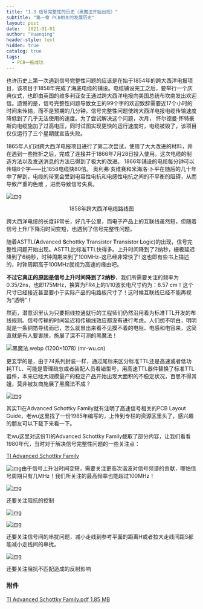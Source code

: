 ```yaml
---
title: "1.3 信号完整性的历史（黑魔法开始出现）"
subtitle: "第一章 PCB相关的发展历史"
layout: post
date:   2021-01-01
author: "Huanqing"
header-style: text
hidden: true
catalog: true
tags:
  - PCB一板成功
---
```


也许历史上第一次遇到信号完整性问题的应该是在始于1854年的跨大西洋电报项目，该项目于1858年完成了海底电缆的铺设。电缆铺设完工之后，要举行一个庆典仪式，也即由英国的维多利亚女王通过跨大西洋电报向美国总统布坎南发出欢迎信。遗憾的是，信号完整性问题导致女王的99个字的欢迎致辞需要近17个小时的时间来传输，而不是预期的几分钟。信号完整性问题使跨大西洋电报电缆传输速度降低到了几乎无法使用的速度。为了尝试解决这个问题，次月， 怀尔德曼·怀特豪斯向电缆施加了过高电压，同时试图实现更快的运行速度时，电缆被毁了，该项目仅仅运行了三个星期就宣告失败。

<link href="https://cdn.bootcss.com/dplayer/1.25.0/DPlayer.min.css" rel="stylesheet">
<div id="dplayer"></div>
<script src="https://cdn.bootcss.com/dplayer/1.25.0/DPlayer.min.js"></script>
<script src="https://cdn.bootcss.com/blueimp-md5/2.12.0/js/md5.min.js"></script>
<script>
var url1="https://files.catbox.moe/c9awxa.mp4";    //这里填写视频地址
var pic1="https://files.catbox.moe/tmg0nm.jpg";   //这里填写预览图片地址
var logopng="https://gitee.com/hawkingwu/PicGo/raw/master/linearroglogo_l.png";  //logo
var id=md5(url1);
const dp = new DPlayer({
    container: document.getElementById('dplayer'),
    autoplay: false,
    theme: '#FADFA3',
    loop: true,
    lang: 'zh-cn',
    screenshot: true,
    hotkey: true,
    preload: 'auto',
    logo: logopng,
    volume: 0.7,
    mutex: true,
    video: {
        url: url1,
        pic: pic1,
        thumbnails: pic1,
        type: 'auto',
    },
    contextmenu: [
        {
            text: 'custom1',
            link: 'https://huanqingwu.github.io/',
        },
        {
            text: 'custom2',
            click: (player) => {
                console.log(player);
            },
        },
    ],

});
</script>

1865年人们对跨大西洋电报项目进行了第二次尝试，使用了大大改进的材料，并在遇到一些挫折之后，完成了连接并于1866年7月28日投入使用。这次电缆的制造方法以及发送消息的方法已得到了极大的改进。 1866年铺设的电缆每分钟可以传输8个字——比1858电缆快80倍。 奥利弗·亥维赛和米海洛·卜平在随后的几十年中了解到，电缆的带宽会受到电容性电抗和电感性电抗之间的不平衡的阻碍，从而导致严重的色散 ，进而导致信号失真。

[![img](https://cdnimg.mr-wu.cn/wp-content/uploads/2021/01/1858年跨大西洋电缆路线图.jpg)](https://cdnimg.mr-wu.cn/wp-content/uploads/2021/01/1858年跨大西洋电缆路线图.jpg)

<center> 1858年跨大西洋电缆路线图 </center>

跨大西洋电缆的长度非常长，好几千公里，而电子产品上的互联线虽然短，但随着信号上升/下降沿时间变短，也遇到了信号完整性问题。

随着ASTTL(**A**dvanced **S**chottky **T**ransistor **T**ransistor **L**ogic)的出现，信号完整性问题开始出现。ASTTL比标准TTL快得多。上升时间降到了2纳秒，栅极延迟降到了6纳秒，时钟周期来到了100MHz–这已经非常快了! 这也即有些书上描述的，时钟周期高于100MHz就视为高速的缘由吧。

**不过它真正的原因是信号上升时间降到了2纳秒**，我们所需要关注的频率为0.35/2ns，也即175MHz，换算为FR4上的1/10波长电尺寸约为：8.57 cm！这个尺寸已经接近甚至要小于实际产品的电路板尺寸了！这时候互联线已经不能再视为“透明”！

然而，潜意识里认为只要把线拉通就行的工程师们仍然沿用着为标准TTL开发的布线规则。信号传输的时间延迟和传输线效应都没有进行考虑。人们想不明白，明明就是一条铜箔导线而已，怎么就冒出来看不见摸不着的电阻、电感和电容来，这简直就是有人要害朕，施展了深不可测的黑魔法！

![[黑魔法.webp (1200×1078) (mr-wu.cn)](https://cdnimg.mr-wu.cn/wp-content/uploads/2021/01/黑魔法.webp)](https://cdnimg.mr-wu.cn/wp-content/uploads/2021/01/%E9%BB%91%E9%AD%94%E6%B3%95.jpg)

更玄学的是，由于74系列封装一样，通过尾标来区分标准TTL还是高速或者低功耗TTL、可能是管理疏忽或者装配人员看错型号，用高速TTL器件替换了标准TTL器件，本来已经大规模量产的稳定产品开始出现大面积的不稳定状况，百思不得其姐，莫非被友商施展了黑魔法不成？

[![img](https://cdnimg.mr-wu.cn/wp-content/uploads/2021/01/74-TTL-系列.jpg)](https://cdnimg.mr-wu.cn/wp-content/uploads/2021/01/74-TTL-系列.jpg)

其实TI在Advanced Schottky Family就有注明了高速信号相关的PCB Layout Guide，老wu这里找了一份1985年编写的，上传到专栏的资源区里头了，感兴趣的朋友可以下载下来看一下。

老wu这里对这份TI的Advanced Schottky Family截取了部分内容，让我们看看1980年代，当时对于解决信号完整性问题的一些关注点：

[TI Advanced Schottky Family](https://www.mr-wu.cn/wp-content/uploads/2021/01/TI-Advanced-Schottky-Family.pdf)

[![img](https://cdnimg.mr-wu.cn/wp-content/uploads/2021/01/信号完整性的历史（黑魔法开始出现）-1.jpg)](https://cdnimg.mr-wu.cn/wp-content/uploads/2021/01/信号完整性的历史（黑魔法开始出现）-1.jpg)由于信号上升沿时间变短，需要关注更高次谐波对信号频谱的贡献，哪怕信号周期只有几MHz！我们所关注的最高频率也能超过100MHz！

[![img](https://cdnimg.mr-wu.cn/wp-content/uploads/2021/01/截屏2021-01-14-下午11.31.47.png)](https://cdnimg.mr-wu.cn/wp-content/uploads/2021/01/截屏2021-01-14-下午11.31.47.png)

还要关注阻抗的控制

[![img](https://cdnimg.mr-wu.cn/wp-content/uploads/2021/01/信号完整性的历史（黑魔法开始出现）-串扰问题.png)](https://cdnimg.mr-wu.cn/wp-content/uploads/2021/01/信号完整性的历史（黑魔法开始出现）-串扰问题.png)

[![img](https://cdnimg.mr-wu.cn/wp-content/uploads/2021/01/信号完整性的历史（黑魔法开始出现）-串扰问题2.png)](https://cdnimg.mr-wu.cn/wp-content/uploads/2021/01/信号完整性的历史（黑魔法开始出现）-串扰问题2.png)

还要关注信号间的串扰问题，减小走线到参考平面的距离H或者拉大走线间距S都能减小走线间的串扰。

[![img](https://cdnimg.mr-wu.cn/wp-content/uploads/2021/01/信号完整性的历史（黑魔法开始出现）-反射问题.jpg)](https://cdnimg.mr-wu.cn/wp-content/uploads/2021/01/信号完整性的历史（黑魔法开始出现）-反射问题.jpg)

还要关注阻抗不匹配造成的反射影响

<div class="tutor-page-segment tutor-attachments-wrap">
        <h3>附件</h3>
                    <a href="https://www.mr-wu.cn/wp-content/uploads/2021/01/TI-Advanced-Schottky-Family.pdf" download="TI Advanced Schottky Family.pdf" class="tutor-lesson-attachment clearfix">
                <div class="tutor-attachment-icon">
                    <i class="tutor-icon-document"></i>
                </div>
                <div class="tutor-attachment-info">
                    <span>TI Advanced Schottky Family.pdf</span>
                    <span>1.85 MB</span>
                </div>
            </a>
                </div>
